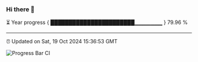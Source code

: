 ### Hi there 👋

⏳ Year progress { ███████████████████████▁▁▁▁▁▁▁ } 79.96 %

---

⏰ Updated on Sat, 19 Oct 2024 15:36:53 GMT

![Progress Bar CI](https://github.com/IshwaranRudhara/GIT-ACTION/workflows/Progress%20Bar%20CI/badge.svg)
